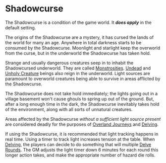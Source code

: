 # Shadowcurse

The Shadowcurse is a condition of the game world. It ***does apply*** in the default setting.

The origins of the Shadowcurse are a mystery, it has cursed the lands of the world for many an age. Anywhere in total darkness starts to be consumed by the Shadowcurse. Moonlight and starlight keep the overworld from the curse, but in the underworld the Shadowcurse has taken hold.

Strange and usually dangerous creatures seep in to inhabit the Shadowcursed underworld. They are called [Monstrosities](../../Resources%20for%20GMs/Creatures/Creature%20Types/Monstrosity.md). [Undead](../../Resources%20for%20GMs/Creatures/Creature%20Types/Undead.md) and [Unholy Creature](../../Resources%20for%20GMs/Creatures/Creature%20Types/Unholy%20Creature.md) beings also reign in the underworld. Light sources are paramount to overworld creatures being able to survive in areas afflicted by the Shadowcurse.

The Shadowcurse does not take hold immediately; the lights going out in a village basement won't cause ghouls to spring up out of the ground. But, after a long enough time in the dark, the Shadowcurse inevitably takes hold of the environment, along with all sorts of unnatural creatures.

Areas affected by the Shadowcurse *without a sufficient light source present* are considered deadly for the purposes of [Overland Journeys](../Exploration/Overland%20Journeys.md) and [Delving](../Exploration/Delving.md).

If using the Shadowcurse, it is recommended that light tracking happens in real time. Using a timer to track light increases tension at the table. When [Delving](../Exploration/Delving.md), the players can decide to do something that will multiple [Delve Rounds](../Core%20Procedures/Round.md#Delve%20Round). The GM adjusts the light timer down 6 minutes for each round this longer action takes, and make the appropriate number of hazard die rolls.
